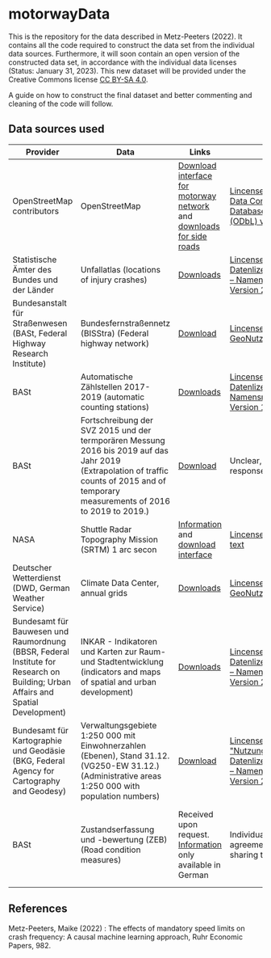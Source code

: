 # motorwayData
This is the repository for the data described in Metz-Peeters (2022). It contains all the code required to construct the data set from the individual data sources. Furthermore, it will soon contain an open version of the constructed data set, in accordance with the individual data licenses (Status: January 31, 2023). This new dataset will be provided under the Creative Commons license [CC BY-SA 4.0](https://creativecommons.org/licenses/by-sa/4.0/). 

A guide on how to construct the final dataset and better commenting and cleaning of the code will follow. 

## Data sources used
| Provider  | Data                                                            |Links|License|Consequence|
|-----------|-----------------------------------------------------------------|----|-------|-----------|
|OpenStreetMap contributors        | OpenStreetMap                                                   | [Download interface for motorway network](https://overpass-turbo.eu/) and [downloads for side roads](https://download.geofabrik.de/europe/germany.html) | [Lincense defined](https://wiki.osmfoundation.org/wiki/Licence/Licence_and_Legal_FAQ), [Open Data Commons Open Database License (ODbL) v1.0](https://opendatacommons.org/licenses/odbl/1-0/) | Open use under attribution |
|Statistische Ämter des Bundes und der Länder | Unfallatlas (locations of injury crashes)                       | [Downloads](https://unfallatlas.statistikportal.de/_opendata2022.html) | [Lincense defined](https://unfallatlas.statistikportal.de/_opendata2022.html), [Datenlizenz Deutschland – Namensnennung – Version 2.0](https://www.govdata.de/dl-de/by-2-0)| Open use under attribution |
| Bundesanstalt für Straßenwesen (BASt, Federal Highway Research Institute)   | Bundesfernstraßennetz (BISStra) (Federal highway network)       | [Download](https://www.bast.de/DE/Verkehrstechnik/Fachthemen/Daten/Daten-BISStra.html?nn=1817946) | [Lincense defined](https://www.govdata.de/web/guest/suchen/-/details/datensatz-bundesfernstrassennetzcc7e0), [GeoNutzV](http://www.gesetze-im-internet.de/geonutzv/) | Open use under attribution |
|BASt       | Automatische Zählstellen 2017-2019 (automatic counting stations) | [Downloads](https://www.bast.de/DE/Verkehrstechnik/Fachthemen/v2-verkehrszaehlung/zaehl_node.html;jsessionid=9BE1F5EC97952EEFAB21C06D3F0BFD7B.live11314) | [Lincense defined](https://www.mcloud.de/web/guest/suche/-/results/detail/6CD31C11-50E5-4DB3-A7C7-8CA9774B525B), [Datenlizenz Deutschland Namensnennung - Version 1.0?](https://www.govdata.de/dl-de/by-nc-1-0) | Open use under attribution |
|BASt       | Fortschreibung der SVZ 2015 und der termporären Messung 2016 bis 2019 auf das Jahr 2019 (Extrapolation of traffic counts of 2015 and of temporary measurements of 2016 to 2019 to 2019.) | [Download](https://www.bast.de/DE/Statistik/Verkehrsdaten/Manuelle-Zaehlung.html) | Unclear, waiting for response | Unclear |
|NASA       | Shuttle Radar Topography Mission (SRTM) 1 arc secon             | [Information](https://www2.jpl.nasa.gov/srtm/) and [download interface](https://dwtkns.com/srtm30m/) | [Lincense defined and text](https://www.earthdata.nasa.gov/learn/use-data/data-use-policy) | Open use |
|Deutscher Wetterdienst   (DWD, German Weather Service)      | Climate Data Center, annual grids                               | [Downloads](https://opendata.dwd.de/climate_environment/CDC/grids_germany/annual/) | [Lincense defined](https://opendata.dwd.de/climate_environment/CDC/Terms_of_use.pdf), [GeoNutzV](http://www.gesetze-im-internet.de/geonutzv/) | Open use under attribution |
|Bundesamt für Bauwesen und Raumordnung (BBSR, Federal Institute for Research on Building; Urban Affairs and Spatial Development)       | INKAR - Indikatoren und Karten zur Raum- und Stadtentwicklung (indicators and maps of spatial and urban development)    | [Downloads](https://www.inkar.de/) | [Lincense defined](https://www.bbsr.bund.de/BBSR/DE/service/nutzungshinweise/_node.html), [Datenlizenz Deutschland – Namensnennung – Version 2.0](https://www.govdata.de/dl-de/by-2-0) | Open use under attribution |
|Bundesamt für Kartographie und Geodäsie (BKG, Federal Agency for Cartography and Geodesy)        | Verwaltungsgebiete 1:250 000 mit Einwohnerzahlen (Ebenen), Stand 31.12. (VG250-EW 31.12.)  (Administrative areas 1:250 000 with population numbers)  | [Download](https://gdz.bkg.bund.de/index.php/default/open-data/verwaltungsgebiete-1-250-000-mit-einwohnerzahlen-stand-31-12-vg250-ew-31-12.html) | [Lincense defined in tab "Nutzungsbedingungen"](https://gdz.bkg.bund.de/index.php/default/open-data/verwaltungsgebiete-1-250-000-mit-einwohnerzahlen-stand-31-12-vg250-ew-31-12.html), [Datenlizenz Deutschland – Namensnennung – Version 2.0](https://www.govdata.de/dl-de/by-2-0)  | Open use under attribution |
|BASt       | Zustandserfassung und -bewertung (ZEB) (Road condition measures) | Received upon request. [Information](https://bmdv.bund.de/SharedDocs/DE/Artikel/StB/zustandserfassung-und-bewertung.html) only available in German | Individual data usage agreement prohibits sharing the data. | Excluded from new data set. Code to merge this data to the open data set will be provided. |




## References
Metz-Peeters, Maike (2022) : The effects of mandatory speed limits on crash frequency: A causal machine learning approach, Ruhr Economic Papers, 982.
